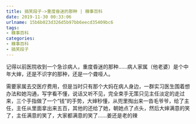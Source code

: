 ```yaml
---
title: 搞笑段子->重度昏迷的那种 | 糗事百科
date: 2019-11-30 00:33:06
urlname: 15b6b023d326d5b97bb6eecd35409bc6
tags: 
- 糗事百科
categories:
- 糗事百科
- 搞笑段子
---
```

记得以前医院收到一个急诊病人，重度昏迷的那种……病人家属（他老婆）是个中年大婶，还是不识字的那种，还是一个聋哑人。

需要家属去交医疗费用，但是当时只有那个大妈在病人身边，一群实习医生围着想办法和她沟通，写字看不懂，说话又听不见，完全束手无策只见主任淡定的走过来，三个手指做了一个“钱”的手势，大婶秒懂，从兜里掏出来一沓毛爷爷，给了主任，主任从里面拿出来五百，其他的还给了她，朝她点了点头，然后大婶满意的笑了，主任满意的笑了，大家都满意的笑了……姜还是老的辣


